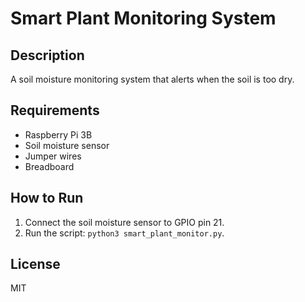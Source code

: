 # Smart Plant Monitoring System

## Description
A soil moisture monitoring system that alerts when the soil is too dry.

## Requirements
- Raspberry Pi 3B
- Soil moisture sensor
- Jumper wires
- Breadboard

## How to Run
1. Connect the soil moisture sensor to GPIO pin 21.
2. Run the script: `python3 smart_plant_monitor.py`.



## License
MIT